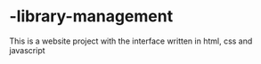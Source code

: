 # -library-management
This is a website project with the interface written in html, css and javascript
